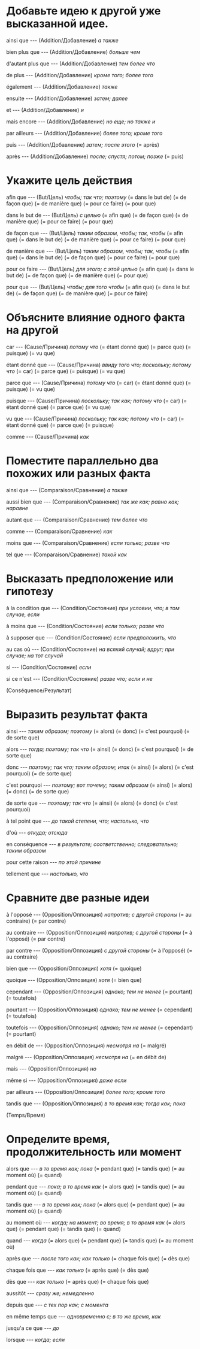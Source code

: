 # Добавьте идею к другой уже высказанной идее.
ainsi que --- (Addition/Добавление)
*а также*



bien plus que --- (Addition/Добавление)
*больше чем*



d'autant plus que --- (Addition/Добавление)
*тем более что*



de plus --- (Addition/Добавление)
*кроме того; более того*



également --- (Addition/Добавление)
*также*



ensuite --- (Addition/Добавление)
*затем; далее*



et --- (Addition/Добавление)
*и*



mais encore --- (Addition/Добавление)
*но еще; но также и*



par ailleurs --- (Addition/Добавление)
*более того; кроме того*



puis --- (Addition/Добавление)
*затем; после этого*
(= après)



après --- (Addition/Добавление)
*после; спустя; потом; позже*
(= puis)



# Укажите цель действия
afin que --- (But/Цель)
*чтобы; так что; поэтому*
(= dans le but de)
(= de façon que)
(= de manière que)
(= pour ce faire)
(= pour que)



dans le but de --- (But/Цель)
*с целью*
(= afin que)
(= de façon que)
(= de manière que)
(= pour ce faire)
(= pour que)



de façon que --- (But/Цель)
*таким образом, чтобы; так, чтобы*
(= afin que)
(= dans le but de)
(= de manière que)
(= pour ce faire)
(= pour que)



de manière que --- (But/Цель)
*таким образом, чтобы; так, чтобы*
(= afin que)
(= dans le but de)
(= de façon que)
(= pour ce faire)
(= pour que)



pour ce faire --- (But/Цель)
*для этого; с этой целью*
(= afin que)
(= dans le but de)
(= de façon que)
(= de manière que)
(= pour que)



pour que --- (But/Цель)
*чтобы; для того чтобы*
(= afin que)
(= dans le but de)
(= de façon que)
(= de manière que)
(= pour ce faire)



# Объясните влияние одного факта на другой
car --- (Cause/Причина)
*потому что*
(= étant donné que)
(= parce que)
(= puisque)
(= vu que)



étant donné que --- (Cause/Причина)
*ввиду того что; поскольку; потому что*
(= car)
(= parce que)
(= puisque)
(= vu que)



parce que --- (Cause/Причина)
*потому что*
(= car)
(= étant donné que)
(= puisque)
(= vu que)



puisque --- (Cause/Причина)
*поскольку; так как; потому что*
(= car)
(= étant donné que)
(= parce que)
(= vu que)



vu que --- (Cause/Причина)
*поскольку; так как; потому что*
(= car)
(= étant donné que)
(= parce que)
(= puisque)



comme --- (Cause/Причина)
*как*



# Поместите параллельно два похожих или разных факта
ainsi que --- (Comparaison/Сравнение)
*а также*



aussi bien que --- (Comparaison/Сравнение)
*так же как; равно как; наравне*



autant que --- (Comparaison/Сравнение)
*тем более что*



comme --- (Comparaison/Сравнение)
*как*



moins que --- (Comparaison/Сравнение)
*если только; разве что*



tel que --- (Comparaison/Сравнение)
*такой как*



# Высказать предположение или гипотезу
à la condition que --- (Condition/Состояние)
*при условии, что; в том случае, если*



à moins que --- (Condition/Состояние)
*если только; разве что*



à supposer que --- (Condition/Состояние)
*если предположить, что*



au cas où --- (Condition/Состояние)
*на всякий случай; вдруг; при случае; на тот случай*



si --- (Condition/Состояние)
*если*



si ce n'est --- (Condition/Состояние)
*разве что; если и не*


(Conséquence/Результат)
# Выразить результат факта
ainsi --- *таким образом; поэтому*
(= alors)
(= donc)
(= c'est pourquoi)
(= de sorte que)




alors --- *тогда; поэтому; так что*
(= ainsi)
(= donc)
(= c'est pourquoi)
(= de sorte que)


donc --- *поэтому; так что; таким образом; итак*
(= ainsi)
(= alors)
(= c'est pourquoi)
(= de sorte que)



c'est pourquoi --- *поэтому; вот почему; таким образом*
(= ainsi)
(= alors)
(= donc)
(= de sorte que)



de sorte que --- *поэтому; так что*
(= ainsi)
(= alors)
(= donc)
(= c'est pourquoi)



à tel point que --- *до такой степени, что; настолько, что*



d'où --- *откуда; отсюда*



en conséquence --- *в результате; соответственно; следовательно; таким образом*



pour cette raison --- *по этой причине*



tellement que --- *настолько, что*



# Сравните две разные идеи
à l'opposé --- (Opposition/Оппозиция)
*напротив; с другой стороны*
(= au contraire)
(= par contre)



au contraire --- (Opposition/Оппозиция)
*напротив; с другой стороны*
(= à l'opposé)
(= par contre)



par contre --- (Opposition/Оппозиция)
*с другой стороны*
(= à l'opposé)
(= au contraire)



bien que --- (Opposition/Оппозиция)
*хотя*
(= quoique)



quoique --- (Opposition/Оппозиция)
*хотя*
(= bien que)



cependant --- (Opposition/Оппозиция)
*однако; тем не менее*
(= pourtant)
(= toutefois)



pourtant --- (Opposition/Оппозиция)
*однако; тем не менее*
(= cependant)
(= toutefois)



toutefois --- (Opposition/Оппозиция)
*однако; тем не менее*
(= cependant)
(= pourtant)



en débit de --- (Opposition/Оппозиция)
*несмотря на*
(= malgré)



malgré --- (Opposition/Оппозиция)
*несмотря на*
(= en débit de)



mais --- (Opposition/Оппозиция)
*но*



même si --- (Opposition/Оппозиция)
*даже если*



par ailleurs --- (Opposition/Оппозиция)
*более того; кроме того*



tandis que --- (Opposition/Оппозиция)
*в то время как; тогда как; пока*


(Temps/Время)
# Определите время, продолжительность или момент
alors que --- *в то время как; пока*
(= pendant que)
(= tandis que)
(= au moment où)
(= quand)



pendant que --- *пока; в то время как*
(= alors que)
(= tandis que)
(= au moment où)
(= quand)



tandis que --- *в то время как; пока*
(= alors que)
(= pendant que)
(= au moment où)
(= quand)



au moment où --- *когда; на момент; во время; в то время как*
(= alors que)
(= pendant que)
(= tandis que)
(= quand)



quand --- *когда*
(= alors que)
(= pendant que)
(= tandis que)
(= au moment où)



après que --- *после того как; как только*
(= chaque fois que)
(= dès que)



chaque fois que --- *как только*
(= après que)
(= dès que)



dès que --- *как только*
(= après que)
(= chaque fois que)



aussitôt --- *сразу же; немедленно*



depuis que --- *с тех пор как; с момента*



en même temps que --- *одновременно с; в то же время, как*



jusqu'a ce que --- *до*



lorsque --- *когда; если*